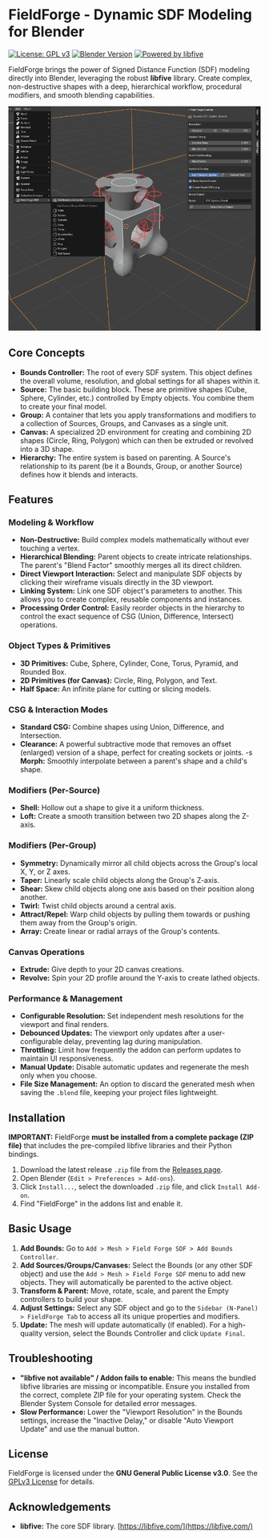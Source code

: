 # FieldForge - Dynamic SDF Modeling for Blender

[![License: GPL v3](https://img.shields.io/badge/License-GPLv3-blue.svg)](https://www.gnu.org/licenses/gpl-3.0)
[![Blender Version](https://img.shields.io/badge/Blender-4.4+-orange.svg)](https://www.blender.org)
[![Powered by libfive](https://img.shields.io/badge/Powered%20by-libfive-blue)](https://libfive.com/)

FieldForge brings the power of Signed Distance Function (SDF) modeling directly into Blender, leveraging the robust **libfive** library. Create complex, non-destructive shapes with a deep, hierarchical workflow, procedural modifiers, and smooth blending capabilities.

![FieldForge Screenshot](Screenshot.png)

## Core Concepts

-   **Bounds Controller:** The root of every SDF system. This object defines the overall volume, resolution, and global settings for all shapes within it.
-   **Source:** The basic building block. These are primitive shapes (Cube, Sphere, Cylinder, etc.) controlled by Empty objects. You combine them to create your final model.
-   **Group:** A container that lets you apply transformations and modifiers to a collection of Sources, Groups, and Canvases as a single unit.
-   **Canvas:** A specialized 2D environment for creating and combining 2D shapes (Circle, Ring, Polygon) which can then be extruded or revolved into a 3D shape.
-   **Hierarchy:** The entire system is based on parenting. A Source's relationship to its parent (be it a Bounds, Group, or another Source) defines how it blends and interacts.

## Features

### Modeling & Workflow

-   **Non-Destructive:** Build complex models mathematically without ever touching a vertex.
-   **Hierarchical Blending:** Parent objects to create intricate relationships. The parent's "Blend Factor" smoothly merges all its direct children.
-   **Direct Viewport Interaction:** Select and manipulate SDF objects by clicking their wireframe visuals directly in the 3D viewport.
-   **Linking System:** Link one SDF object's parameters to another. This allows you to create complex, reusable components and instances.
-   **Processing Order Control:** Easily reorder objects in the hierarchy to control the exact sequence of CSG (Union, Difference, Intersect) operations.

### Object Types & Primitives

-   **3D Primitives:** Cube, Sphere, Cylinder, Cone, Torus, Pyramid, and Rounded Box.
-   **2D Primitives (for Canvas):** Circle, Ring, Polygon, and Text.
-   **Half Space:** An infinite plane for cutting or slicing models.

### CSG & Interaction Modes

-   **Standard CSG:** Combine shapes using Union, Difference, and Intersection.
-   **Clearance:** A powerful subtractive mode that removes an offset (enlarged) version of a shape, perfect for creating sockets or joints.
-s   **Morph:** Smoothly interpolate between a parent's shape and a child's shape.

### Modifiers (Per-Source)

-   **Shell:** Hollow out a shape to give it a uniform thickness.
-   **Loft:** Create a smooth transition between two 2D shapes along the Z-axis.

### Modifiers (Per-Group)

-   **Symmetry:** Dynamically mirror all child objects across the Group's local X, Y, or Z axes.
-   **Taper:** Linearly scale child objects along the Group's Z-axis.
-   **Shear:** Skew child objects along one axis based on their position along another.
-   **Twirl:** Twist child objects around a central axis.
-   **Attract/Repel:** Warp child objects by pulling them towards or pushing them away from the Group's origin.
-   **Array:** Create linear or radial arrays of the Group's contents.

### Canvas Operations

-   **Extrude:** Give depth to your 2D canvas creations.
-   **Revolve:** Spin your 2D profile around the Y-axis to create lathed objects.

### Performance & Management

-   **Configurable Resolution:** Set independent mesh resolutions for the viewport and final renders.
-   **Debounced Updates:** The viewport only updates after a user-configurable delay, preventing lag during manipulation.
-   **Throttling:** Limit how frequently the addon can perform updates to maintain UI responsiveness.
-   **Manual Update:** Disable automatic updates and regenerate the mesh only when you choose.
-   **File Size Management:** An option to discard the generated mesh when saving the `.blend` file, keeping your project files lightweight.

## Installation

**IMPORTANT:** FieldForge **must be installed from a complete package (ZIP file)** that includes the pre-compiled libfive libraries and their Python bindings.

1.  Download the latest release `.zip` file from the [Releases page](https://github.com/AonoZan/FieldForge/releases).
2.  Open Blender (`Edit > Preferences > Add-ons`).
3.  Click `Install...`, select the downloaded `.zip` file, and click `Install Add-on`.
4.  Find "FieldForge" in the addons list and enable it.

## Basic Usage

1.  **Add Bounds:** Go to `Add > Mesh > Field Forge SDF > Add Bounds Controller`.
2.  **Add Sources/Groups/Canvases:** Select the Bounds (or any other SDF object) and use the `Add > Mesh > Field Forge SDF` menu to add new objects. They will automatically be parented to the active object.
3.  **Transform & Parent:** Move, rotate, scale, and parent the Empty controllers to build your shape.
4.  **Adjust Settings:** Select any SDF object and go to the `Sidebar (N-Panel) > FieldForge Tab` to access all its unique properties and modifiers.
5.  **Update:** The mesh will update automatically (if enabled). For a high-quality version, select the Bounds Controller and click `Update Final`.

## Troubleshooting

-   **"libfive not available" / Addon fails to enable:** This means the bundled libfive libraries are missing or incompatible. Ensure you installed from the correct, complete ZIP file for your operating system. Check the Blender System Console for detailed error messages.
-   **Slow Performance:** Lower the "Viewport Resolution" in the Bounds settings, increase the "Inactive Delay," or disable "Auto Viewport Update" and use the manual button.

## License

FieldForge is licensed under the **GNU General Public License v3.0**. See the [GPLv3 License](https://www.gnu.org/licenses/gpl-3.0.en.html) for details.

## Acknowledgements

*   **libfive:** The core SDF library. [https://libfive.com/](https://libfive.com/)
